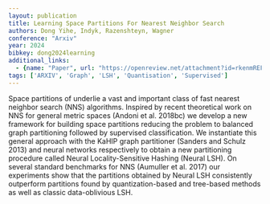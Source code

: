 ```yaml
---
layout: publication
title: Learning Space Partitions For Nearest Neighbor Search
authors: Dong Yihe, Indyk, Razenshteyn, Wagner
conference: "Arxiv"
year: 2024
bibkey: dong2024learning
additional_links:
  - {name: "Paper", url: "https://openreview.net/attachment?id=rkenmREFDr&name=original_pdf"}
tags: ['ARXIV', 'Graph', 'LSH', 'Quantisation', 'Supervised']
---
```

Space partitions of underlie a vast and important class of fast nearest neighbor search (NNS) algorithms. Inspired by recent theoretical work on NNS for general metric spaces (Andoni et al. 2018bc) we develop a new framework for building space partitions reducing the problem to balanced graph partitioning followed by supervised classification. We instantiate this general approach with the KaHIP graph partitioner (Sanders and Schulz 2013) and neural networks respectively to obtain a new partitioning procedure called Neural Locality-Sensitive Hashing (Neural LSH). On several standard benchmarks for NNS (Aumuller et al. 2017) our experiments show that the partitions obtained by Neural LSH consistently outperform partitions found by quantization-based and tree-based methods as well as classic data-oblivious LSH.

